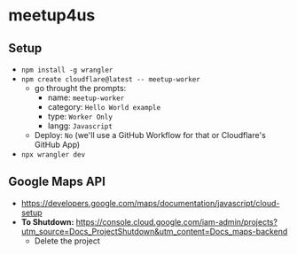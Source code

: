 # meetup4us

## Setup

* `npm install -g wrangler`
* `npm create cloudflare@latest -- meetup-worker`
    - go throught the prompts:
        * name: `meetup-worker`
        * category: `Hello World example`
        * type: `Worker Only`
        * langg: `Javascript`
    - Deploy: `No` (we'll use a GitHub Workflow for that or Cloudflare's GitHub App)
* `npx wrangler dev`

## Google Maps API
- https://developers.google.com/maps/documentation/javascript/cloud-setup
- **To Shutdown:** https://console.cloud.google.com/iam-admin/projects?utm_source=Docs_ProjectShutdown&utm_content=Docs_maps-backend
    - Delete the project